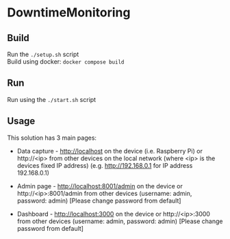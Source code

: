 # DowntimeMonitoring

## Build
Run the `./setup.sh` script  
Build using docker: `docker compose build`

## Run
Run using the `./start.sh` script

## Usage
This solution has 3 main pages:
- Data capture - [http://localhost](http://localhost) on the device (i.e. Raspberry Pi) or http://\<ip\> from other devices on the local network (where \<ip\> is the devices fixed IP address) (e.g. http://192.168.0.1 for IP address 192.168.0.1)

- Admin page - [http://localhost:8001/admin](http://localhost:8001/admin) on the device or http://\<ip\>:8001/admin from other devices (username: admin, password: admin) [Please change password from default]
 
- Dashboard - [http://localhost:3000](http://localhost:3000) on the device or http://\<ip\>:3000 from other devices (username: admin, password: admin) [Please change password from default]

